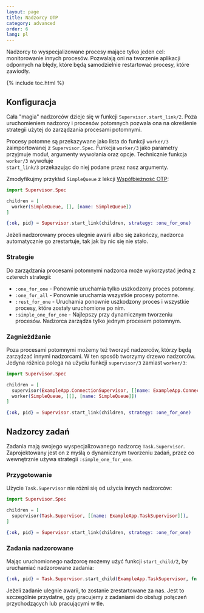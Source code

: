 ```yaml
---
layout: page
title: Nadzorcy OTP
category: advanced
order: 6
lang: pl
---
```


Nadzorcy to wyspecjalizowane procesy mające tylko jeden cel: monitorowanie innych procesów. Pozwalają oni na 
tworzenie aplikacji odpornych na błędy, które będą samodzielnie restartować procesy, które zawiodły. 

{% include toc.html %}

## Konfiguracja

Cała "magia" nadzorców dzieje się w funkcji `Supervisor.start_link/2`.  Poza uruchomieniem nadzorcy i procesów 
potomnych pozwala ona na określenie strategii użytej do zarządzania procesami potomnymi.

Procesy potomne są przekazywane jako lista do funkcji `worker/3` zaimportowanej z  `Supervisor.Spec`. Funkcja 
`worker/3` jako parametry przyjmuje moduł, argumenty wywołania oraz opcje. Technicznie funkcja `worker/3` wywołuje  
`start_link/3` przekazując do niej podane przez nasz argumenty.

Zmodyfikujmy przykład `SimpleQueue` z lekcji [Współbieżność OTP](/lessons/advanced/otp-concurrency):

```elixir
import Supervisor.Spec

children = [
  worker(SimpleQueue, [], [name: SimpleQueue])
]

{:ok, pid} = Supervisor.start_link(children, strategy: :one_for_one)
```

Jeżeli nadzorowany proces ulegnie awarii albo się zakończy, nadzorca automatycznie go zrestartuje, tak jak by nic 
się nie stało.

### Strategie

Do zarządzania procesami potomnymi nadzorca może wykorzystać jedną z czterech strategii:

+ `:one_for_one` - Ponownie uruchamia tylko uszkodzony proces potomny.
+ `:one_for_all` - Ponownie uruchamia wszystkie procesy potomne.
+ `:rest_for_one` - Uruchamia ponownie uszkodzony proces i wszystkie procesy, które zostały uruchomione po nim.
+ `:simple_one_for_one` - Najlepszy przy dynamicznym tworzeniu procesów. Nadzorca zarządza tylko jednym procesem 
potomnym.

### Zagnieżdżanie

Poza procesami potomnymi możemy też tworzyć nadzorców, którzy będą zarządzać innymi nadzorcami. W ten sposób tworzymy
 drzewo nadzorców. Jedyna różnica polega na użyciu funkcji `supervisor/3` zamiast `worker/3`:

```elixir
import Supervisor.Spec

children = [
  supervisor(ExampleApp.ConnectionSupervisor, [[name: ExampleApp.ConnectionSupervisor]]),
  worker(SimpleQueue, [[], [name: SimpleQueue]])
]

{:ok, pid} = Supervisor.start_link(children, strategy: :one_for_one)
```

## Nadzorcy zadań

Zadania mają swojego wyspecjalizowanego nadzorcę `Task.Supervisor`. Zaprojektowany jest on z myślą o dynamicznym 
tworzeniu zadań, przez co wewnętrznie używa strategii `:simple_one_for_one`.

### Przygotowanie

Użycie `Task.Supervisor` nie różni się od użycia innych nadzorców:

```elixir
import Supervisor.Spec

children = [
  supervisor(Task.Supervisor, [[name: ExampleApp.TaskSupervisor]]),
]

{:ok, pid} = Supervisor.start_link(children, strategy: :one_for_one)
```

### Zadania nadzorowane

Mając uruchomionego nadzorcę możemy użyć funkcji `start_child/2`, by uruchamiać nadzorowane zadania:

```elixir
{:ok, pid} = Task.Supervisor.start_child(ExampleApp.TaskSupervisor, fn -> background_work end)
```

Jeżeli zadanie ulegnie awarii, to zostanie zrestartowane za nas. Jest to szczególnie przydatne, gdy pracujemy z
zadaniami do obsługi połączeń przychodzących lub pracującymi w tle.
